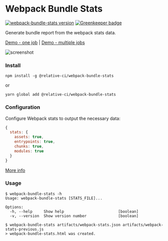 # Webpack Bundle Stats

[![webpack-bundle-stats version](https://img.shields.io/npm/v/@relative-ci/webpack-bundle-stats.svg)](https://www.npmjs.com/package/@relative-ci/webpack-bundle-stats)
[![Greenkeeper badge](https://badges.greenkeeper.io/relative-ci/webpack-bundle-stats.svg)](https://greenkeeper.io/)

Generate bundle report from the webpack stats data.

[Demo - one job](https://relative-ci.com/tools/webpack-bundle-stats/demo-single-job.html) | [Demo - multiple jobs](https://relative-ci.com/tools/webpack-bundle-stats/demo-multiple-jobs.html)

![screenshot](https://www.dropbox.com/s/md4ttdf51lh7kt1/webpack-bundle-stats-screenshot.v4.jpg?raw=1)

### Install

```shell
npm install -g @relative-ci/webpack-bundle-stats
```

or

```shell
yarn global add @relative-ci/webpack-bundle-stats
```

### Configuration

Configure Webpack stats to output the necessary data:

```js
{
  stats: {
    assets: true,
    entrypoints: true,
    chunks: true,
    modules: true
  }
}
```

[More info](https://relative-ci.com/documentation/setup#1-configure-webpack)

### Usage

```shell
$ webpack-bundle-stats -h
Usage: webpack-bundle-stats [STATS_FILE]...

Options:
  -h, --help     Show help                        [boolean]
  -v, --version  Show version number              [boolean]
```

```shell
$ webpack-bundle-stats artifacts/webpack-stats.json artifacts/webpack-stats-previous.js
> webpack-bundle-stats.html was created.
```
